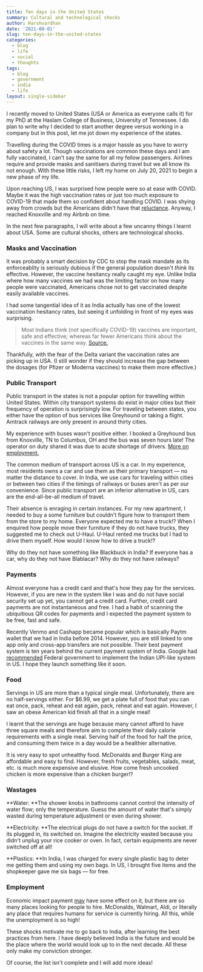 ```yaml
---
title: Ten days in the United States
summary: Cultural and technological shocks
author: Harshvardhan
date: '2021-08-01'
slug: ten-days-in-the-united-states
categories:
  - blog
  - life
  - social
  - thoughts
tags:
  - blog
  - government
  - india
  - life
layout: single-sidebar
---
```


I recently moved to United States (USA or America as everyone calls it) for my PhD at the Haslam College of Business, University of Tennessee. I do plan to write why I decided to start another degree versus working in a company but in this post, let me jot down my experience of the states.

Travelling during the COVID times is a major hassle as you have to worry about safety a lot. Though vaccinations are common these days and I am fully vaccinated, I can't say the same for all my fellow passengers. Airlines require and provide masks and sanitisers during travel but we all know its not enough. With these little risks, I left my home on July 20, 2021 to begin a new phase of my life.

Upon reaching US, I was surprised how people were so at ease with COVID. Maybe it was the high vaccination rates or just too much exposure to COVID-19 that made them so confident about handling COVID. I was shying away from crowds but the Americans didn't have that [reluctance](#masks-and-vaccination). Anyway, I reached Knoxville and my Airbnb on time.

In the next few paragraphs, I will write about a few uncanny things I learnt about USA. Some are cultural shocks, others are technological shocks.

### Masks and Vaccination

It was probably a smart decision by CDC to stop the mask mandate as its enforceablity is seriously dubious if the general population doesn't *think* its effective. However, the vaccine hesitancy really caught my eye. Unlike India where how many vaccines we had was the limiting factor on how many people were vaccinated, Americans chose not to get vaccinated despite easily available vaccines.

I had some tangential idea of it as India actually has one of the lowest vaccination hesitancy rates, but seeing it unfolding in front of my eyes was surprising.

> Most Indians think (not specifically COVID-19) vaccines are important, safe and effective; whereas far fewer Americans think about the vaccines in the same way. [Source.](https://ourworldindata.org/vaccination#how-many-people-support-vaccination-across-the-world)

Thankfully, with the fear of the Delta variant the vaccination rates are picking up in USA. (I still wonder if they should increase the gap between the dosages (for Pfizer or Moderna vaccines) to make them more effective.)

### Public Transport

Public transport in the states is not a popular option for travelling within United States. Within city transport systems do exist in major cities but their frequency of operation is surprisingly low. For traveling between states, you either have the option of bus services like Greyhound or taking a flight. Amtrack railways are only present in around thirty cities.

My experience with buses wasn't positive either. I booked a Greyhound bus from Knoxville, TN to Columbus, OH and the bus was seven hours late! The operator on duty shared it was due to acute shortage of drivers. [More on employment.](#employment)

The common medium of transport across US is a car. In my experience, most residents owns a car and use them as their primary transport — no matter the distance to cover. In India, we use cars for traveling within cities or between two cities if the timings of railways or buses aren't as per our convenience. Since public transport are an inferior alternative in US, cars are the end-all-be-all medium of travel.

Their absence is enraging in certain instances. For my new apartment, I needed to buy a some furniture but couldn't figure how to transport them from the store to my home. Everyone expected me to have a truck!? When I enquired how people move their furniture if they do not have trucks, they suggested me to check out U-Haul. U-Haul rented me trucks but I had to drive them myself. How would I know how to drive a truck!?

Why do they not have something like Blackbuck in India? If everyone has a car, why do they not have Blablacar? Why do they not have railways?

### Payments

Almost everyone has a credit card and that's how they pay for the services. However, if you are new in the system like I was and do not have social security set up yet, you cannot get a credit card. Further, credit card payments are not instantaneous and free. I had a habit of scanning the ubiquitious QR codes for payments and I expected the payment system to be free, fast and safe.

Recently Venmo and Cashapp became popular which is basically Paytm wallet that we had in India before 2014. However, you are still linked to one app only and cross-app transfers are not possible. Their best payment system is ten years behind the current payment system of India. Google had [recommended](https://www.firstpost.com/tech/news-analysis/google-writes-letter-to-us-federal-reserve-to-adopt-upi-like-payments-mechanism-draws-cheers-among-indian-entrepreneurs-7782441.html) Federal government to implement the Indian UPI-like system in US. I hope they launch something like it soon.

### Food

Servings in US are more than a typical single meal. Unfortunately, there are no half-servings either. For $6.99, we get a plate full of food that you can eat once, pack, reheat and eat again, pack, reheat and eat again. However, I saw an obese American kid finish all that in a single meal!

I learnt that the servings are huge because many cannot afford to have three square meals and therefore aim to complete their daily calorie requirements with a single meal. Serving half of the food for half the price, and consuming them twice in a day would be a healthier alternative.

It is very easy to spot unhealthy food. McDonalds and Burger King are affordable and easy to find. However, fresh fruits, vegetables, salads, meat, etc. is much more expensive and elusive. How come fresh uncooked chicken is more expensive than a chicken burger!?

### Wastages

**Water: **The shower knobs in bathrooms cannot control the intensity of water flow; only the temperature. Guess the amount of water that's simply wasted during temperature adjustment or even during shower. 

**Electricity: **The electrical plugs do not have a switch for the socket. If its plugged in, its switched on. Imagine the electricity wasted because you didn't unplug your rice cooker or oven. In fact, certain equipments are never switched off at all!

**Plastics: **In India, I was charged for every single plastic bag to deter me getting them and using my own bags. In US, I brought five items and the shopkeeper gave me six bags — for free.

### Employment

Economic impact payment [may](https://www.barrons.com/articles/us-unemployment-labor-shortage-fed-51627664723) have some effect on it, but there are so many places looking for people to hire. McDonalds, Walmart, Aldi, or literally any place that requires humans for service is currently hiring. All this, while the unemployment is so high!

These shocks motivate me to go back to India, after learning the best practices from here. I have deeply believed India is the future and would be the place where the world would look up to in the next decade. All these only make my conviction stronger.

Of course, the list isn't complete and I will add more ideas!










